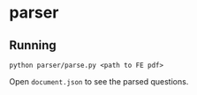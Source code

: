 # parser

## Running

```
python parser/parse.py <path to FE pdf>
```

Open `document.json` to see the parsed questions.